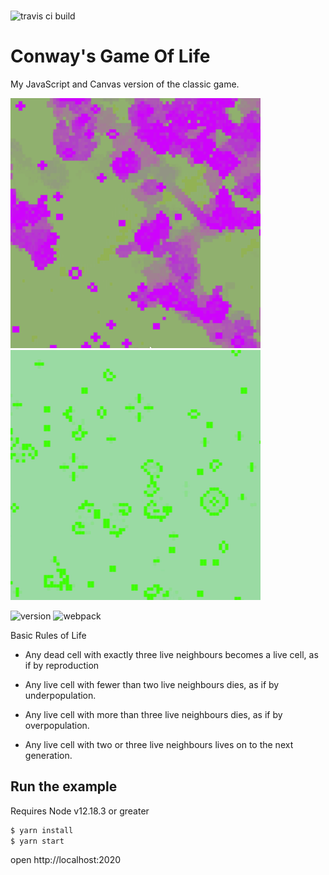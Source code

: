 ###

![travis ci build](https://travis-ci.org/pjkarlik/game-of-life.svg?branch=master)

# Conway's Game Of Life

My JavaScript and Canvas version of the classic game.

![Life](./splash.gif)
![Life](./splash2.gif)

![version](https://img.shields.io/badge/version-0.0.1-e05d44.svg?style=flat-square) ![webpack](https://img.shields.io/badge/webpack-4.12.1-51b1c5.svg?style=flat-square)

Basic Rules of Life

- Any dead cell with exactly three live neighbours becomes a live cell, as if by reproduction

- Any live cell with fewer than two live neighbours dies, as if by underpopulation.

- Any live cell with more than three live neighbours dies, as if by overpopulation.

- Any live cell with two or three live neighbours lives on to the next generation.

## Run the example

Requires Node v12.18.3 or greater

```bash
$ yarn install
$ yarn start
```

open http://localhost:2020
